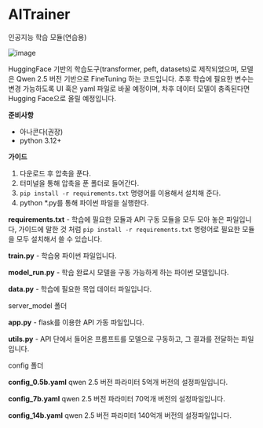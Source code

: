 # AITrainer
인공지능 학습 모듈(연습용)

![image](https://github.com/user-attachments/assets/2501d559-aada-431b-995e-48c11372ce9d)

HuggingFace 기반의 학습도구(transformer, peft, datasets)로 제작되었으며, 모델은 Qwen 2.5 버전 기반으로 FineTuning 하는 코드입니다.
추후 학습에 필요한 변수는 변경 가능하도록 UI 혹은 yaml 파일로 바꿀 예정이며, 차후 데이터 모델이 충족된다면 Hugging Face으로 올릴 예정입니다.

**준비사항**
 - 아나콘다(권장)
 - python 3.12+

**가이드**
1. 다운로드 후 압축을 푼다.
2. 터미널을 통해 압축을 푼 폴더로 들어간다.
3. ``` pip install -r requirements.txt ``` 명령어를 이용해서 설치해 준다.
4. python *.py를 통해 파이썬 파일을 실행한다.

**requirements.txt** - 학습에 필요한 모듈과 API 구동 모듈을 모두 모아 놓은 파일입니다, 
가이드에 말한 것 처럼 ``` pip install -r requirements.txt ``` 명령어로 필요한 모듈을 모두 설치해서 쓸 수 있습니다.

**train.py** - 학습용 파이썬 파일입니다.

**model_run.py** - 학습 완료시 모델을 구동 가능하게 하는 파이썬 모델입니다.

**data.py** - 학습에 필요한 목업 데이터 파일입니다.



server_model 폴더

**app.py** - flask를 이용한 API 가동 파일입니다.

**utils.py** - API 단에서 들어온 프롬프트를 모델으로 구동하고, 그 결과를 전달하는 파일입니다.



config 폴더

**config_0.5b.yaml**
qwen 2.5 버전 파라미터 5억개 버전의 설정파일입니다.

**config_7b.yaml**
qwen 2.5 버전 파라미터 70억개 버전의 설정파일입니다.

**config_14b.yaml**
qwen 2.5 버전 파라미터 140억개 버전의 설정파일입니다.
